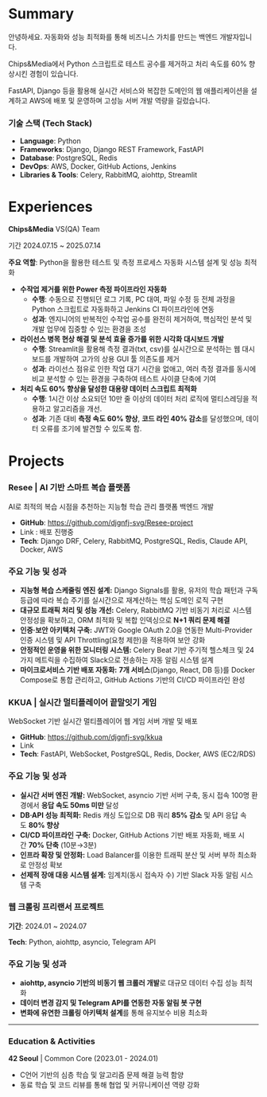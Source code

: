 # **Summary**

안녕하세요. 자동화와 성능 최적화를 통해 비즈니스 가치를 만드는 백엔드 개발자입니다.

Chips&Media에서 Python 스크립트로 테스트 공수를 제거하고 처리 속도를 60% 향상시킨 경험이 있습니다. 

FastAPI, Django 등을 활용해 실시간 서비스와 복잡한 도메인의 웹 애플리케이션을 설계하고 AWS에 배포 및 운영하며 고성능 서버 개발 역량을 길렀습니다.

### **기술 스택 (Tech Stack)**

- **Language**: Python
- **Frameworks**: Django, Django REST Framework, FastAPI
- **Database**: PostgreSQL, Redis
- **DevOps**: AWS, Docker, GitHub Actions, Jenkins
- **Libraries & Tools**: Celery, RabbitMQ, aiohttp, Streamlit

# Experiences

**Chips&Media** VS(QA) Team

기간 2024.07.15 ~ 2025.07.14

**주요 역할**: Python을 활용한 테스트 및 측정 프로세스 자동화 시스템 설계 및 성능 최적화

- **수작업 제거를 위한 Power 측정 파이프라인 자동화**
    - **수행**: 수동으로 진행되던 로그 기록, PC 대여, 파일 수정 등 전체 과정을 Python 스크립트로 자동화하고 Jenkins CI 파이프라인에 연동
    - **성과**: 엔지니어의 반복적인 수작업 공수를 완전히 제거하여, 핵심적인 분석 및 개발 업무에 집중할 수 있는 환경을 조성
- **라이선스 병목 현상 해결 및 분석 효율 증가를 위한 시각화 대시보드 개발**
    - **수행**: Streamlit을 활용해 측정 결과(txt, csv)를 실시간으로 분석하는 웹 대시보드를 개발하여 고가의 상용 GUI 툴 의존도를 제거
    - **성과**: 라이선스 점유로 인한 작업 대기 시간을 없애고, 여러 측정 결과를 동시에 비교 분석할 수 있는 환경을 구축하여 테스트 사이클 단축에 기여
- **처리 속도 60% 향상을 달성한 대용량 데이터 스크립트 최적화**
    - **수행**: 1시간 이상 소요되던 10만 줄 이상의 데이터 처리 로직에 멀티스레딩을 적용하고 알고리즘을 개선.
    - **성과**: 기존 대비 **측정 속도 60% 향상**, **코드 라인 40% 감소**를 달성했으며, 데이터 오류를 조기에 발견할 수 있도록 함.

# Projects

### **Resee | AI 기반 스마트 복습 플랫폼**

AI로 최적의 복습 시점을 추천하는 지능형 학습 관리 플랫폼 백엔드 개발

- **GitHub**: https://github.com/djgnfj-svg/Resee-project
- Link : 배포 진행중
- **Tech**: Django DRF, Celery, RabbitMQ, PostgreSQL, Redis, Claude API, Docker, AWS

### 주요 기능 및 성과

- **지능형 복습 스케줄링 엔진 설계:** Django Signals를 활용, 유저의 학습 패턴과 구독 등급에 따라 복습 주기를 실시간으로 재계산하는 핵심 도메인 로직 구현
- **대규모 트래픽 처리 및 성능 개선:** Celery, RabbitMQ 기반 비동기 처리로 시스템 안정성을 확보하고, ORM 최적화 및 복합 인덱싱으로 **N+1 쿼리 문제 해결**
- **인증·보안 아키텍처 구축:** JWT와 Google OAuth 2.0을 연동한 Multi-Provider 인증 시스템 및 API Throttling(요청 제한)을 적용하여 보안 강화
- **안정적인 운영을 위한 모니터링 시스템:** Celery Beat 기반 주기적 헬스체크 및 24가지 메트릭을 수집하여 Slack으로 전송하는 자동 알림 시스템 설계
- **마이크로서비스 기반 배포 자동화:** **7개 서비스**(Django, React, DB 등)를 Docker Compose로 통합 관리하고, GitHub Actions 기반의 CI/CD 파이프라인 완성

### **KKUA | 실시간 멀티플레이어 끝말잇기 게임**

WebSocket 기반 실시간 멀티플레이어 웹 게임 서버 개발 및 배포

- **GitHub**: https://github.com/djgnfj-svg/kkua
- Link
- **Tech**: FastAPI, WebSocket, PostgreSQL, Redis, Docker, AWS (EC2/RDS)

### 주요 기능 및 성과

- **실시간 서버 엔진 개발:** WebSocket, asyncio 기반 서버 구축, 동시 접속 100명 환경에서 **응답 속도 50ms 미만** 달성
- **DB·API 성능 최적화:** Redis 캐싱 도입으로 DB 쿼리 **85% 감소** 및 API 응답 속도 **80% 향상**
- **CI/CD 파이프라인 구축:** Docker, GitHub Actions 기반 배포 자동화, 배포 시간 **70% 단축** (10분→3분)
- **인프라 확장 및 안정화:** Load Balancer를 이용한 트래픽 분산 및 서버 부하 최소화로 안정성 확보
- **선제적 장애 대응 시스템 설계:** 임계치(동시 접속자 수) 기반 Slack 자동 알림 시스템 구축

### **웹 크롤링 프리랜서 프로젝트**

**기간**: 2024.01 ~ 2024.07

**Tech**: Python, aiohttp, asyncio, Telegram API

### 주요 기능 및 성과

- **aiohttp, asyncio 기반의 비동기 웹 크롤러 개발**로 대규모 데이터 수집 성능 최적화
- **데이터 변경 감지 및 Telegram API를 연동한 자동 알림 봇 구현**
- **변화에 유연한 크롤링 아키텍처 설계**를 통해 유지보수 비용 최소화

---

### **Education & Activities**

**42 Seoul** | Common Core (2023.01 - 2024.01)

- C언어 기반의 심층 학습 및 알고리즘 문제 해결 능력 함양
- 동료 학습 및 코드 리뷰를 통해 협업 및 커뮤니케이션 역량 강화
